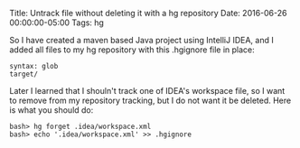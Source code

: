Title: Untrack file without deleting it with a hg repository
Date: 2016-06-26 00:00:00-05:00
Tags: hg


So I have created a maven based Java project using IntelliJ IDEA, and I added all files to my hg repository with this .hgignore file in place:

    syntax: glob
    target/

Later I learned that I shouln't track one of IDEA's workspace file, so I want to remove from my repository tracking, but I do not want it be deleted. Here is what you should do:
    
    bash> hg forget .idea/workspace.xml
    bash> echo '.idea/workspace.xml' >> .hgignore

